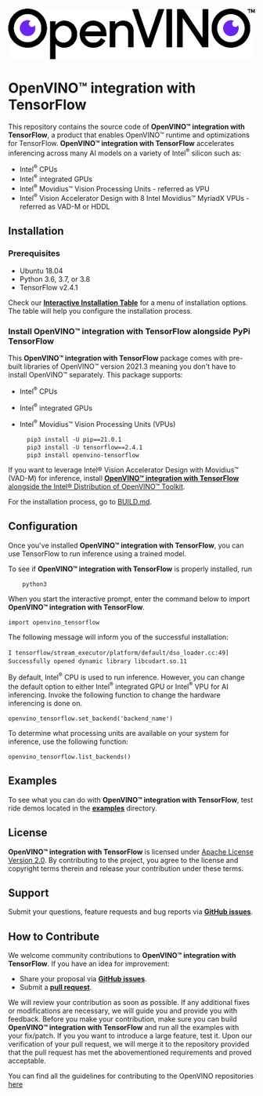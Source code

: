 <p align="center">
  <img src="images/openvino.png">
</p>

# **OpenVINO™ integration with TensorFlow**

This repository contains the source code of **OpenVINO™ integration with TensorFlow**, a product that enables OpenVINO™ runtime and optimizations for TensorFlow. **OpenVINO™ integration with TensorFlow** accelerates inferencing across many AI models on a variety of Intel<sup>®</sup> silicon such as:
- Intel<sup>®</sup> CPUs 
- Intel<sup>®</sup> integrated GPUs
- Intel<sup>®</sup> Movidius™ Vision Processing Units - referred as VPU 
- Intel<sup>®</sup> Vision Accelerator Design with 8 Intel Movidius™ MyriadX VPUs - referred as VAD-M or HDDL
  
## Installation
### Prerequisites

- Ubuntu 18.04
- Python 3.6, 3.7, or 3.8
- TensorFlow v2.4.1

Check our [__Interactive Installation Table__](https://openvinotoolkit.github.io/openvino_tensorflow/) for a menu of installation options. The table will help you configure the installation process.

### Install **OpenVINO™ integration with TensorFlow** alongside PyPi TensorFlow

This **OpenVINO™ integration with TensorFlow** package comes with pre-built libraries of OpenVINO™ version 2021.3 meaning you don't have to install OpenVINO™ separately. This package supports: 
- Intel<sup>®</sup> CPUs
- Intel<sup>®</sup> integrated GPUs
- Intel<sup>®</sup> Movidius™ Vision Processing Units (VPUs)


        pip3 install -U pip==21.0.1
        pip3 install -U tensorflow==2.4.1
        pip3 install openvino-tensorflow


If you want to leverage Intel® Vision Accelerator Design with Movidius™ (VAD-M) for inference, install [**OpenVINO™ integration with TensorFlow** alongside the Intel® Distribution of OpenVINO™ Toolkit](docs/BUILD.md). 

For the installation process, go to [BUILD.md](docs/BUILD.md). 


## Configuration 

Once you've installed **OpenVINO™ integration with TensorFlow**, you can use TensorFlow to run inference using a trained model.

To see if **OpenVINO™ integration with TensorFlow** is properly installed, run 

        python3

When you start the interactive prompt, enter the command below to import **OpenVINO™ integration with TensorFlow**.

    import openvino_tensorflow

The following message will inform you of the successful installation: 

```I tensorflow/stream_executor/platform/default/dso_loader.cc:49] Successfully opened dynamic library libcudart.so.11```    

By default, Intel<sup>®</sup> CPU is used to run inference. However, you can change the default option to either Intel<sup>®</sup> integrated GPU or Intel<sup>®</sup> VPU for AI inferencing. Invoke the following function to change the hardware inferencing is done on.  

    openvino_tensorflow.set_backend('backend_name')

To determine what processing units are available on your system for inference, use the following function:

    openvino_tensorflow.list_backends()

## Examples

To see what you can do with **OpenVINO™ integration with TensorFlow**, test ride demos located in the [**examples**](https://github.com/openvinotoolkit/openvino_tensorflow/tree/master/examples) directory.

## License
**OpenVINO™ integration with TensorFlow** is licensed under [Apache License Version 2.0](LICENSE).
By contributing to the project, you agree to the license and copyright terms therein
and release your contribution under these terms.  

## Support

Submit your questions, feature requests and bug reports via [**GitHub issues**](https://github.com/openvinotoolkit/openvino_tensorflow/issues).

## How to Contribute

We welcome community contributions to **OpenVINO™ integration with TensorFlow**. If you have an idea for improvement:

* Share your proposal via [**GitHub issues**](https://github.com/openvinotoolkit/openvino_tensorflow/issues).
* Submit a [**pull request**](https://github.com/openvinotoolkit/openvino_tensorflow/pulls).

We will review your contribution as soon as possible. If any additional fixes or modifications are necessary, we will guide you and provide you with feedback. Before you make your contribution, make sure you can build **OpenVINO™ integration with TensorFlow** and run all the examples with your fix/patch. If you you want to introduce a large feature, test it. Upon our verification of your pull request, we will merge it to the repository provided that the pull request has met the abovementioned requirements and proved acceptable.  

You can find all the guidelines for contributing to the OpenVINO repositories [here](https://github.com/openvinotoolkit/openvino/wiki/Contribute)
